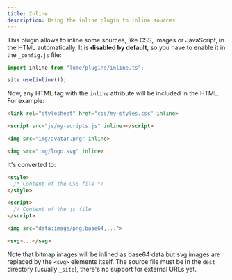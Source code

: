 ```yaml
---
title: Inline
description: Using the inline plugin to inline sources
---
```


This plugin allows to inline some sources, like CSS, images or JavaScript, in
the HTML automatically. It is **disabled by default**, so you have to enable it
in the `_config.js` file:

```js
import inline from "lume/plugins/inline.ts";

site.use(inline());
```

Now, any HTML tag with the `inline` attribute will be included in the HTML. For
example:

```html
<link rel="stylesheet" href="css/my-styles.css" inline>

<script src="js/my-scripts.js" inline></script>

<img src="img/avatar.png" inline>

<img src="img/logo.svg" inline>
```

It's converted to:

```html
<style>
  /* Content of the CSS file */
</style>

<script>
  // Content of the js file
</script>

<img src="data:image/png;base64,...">

<svg>...</svg>
```

Note that bitmap images will be inlined as base64 data but svg images are
replaced by the `<svg>` elements itself. The source file must be in the `dest`
directory (usually `_site`), there's no support for external URLs yet.
